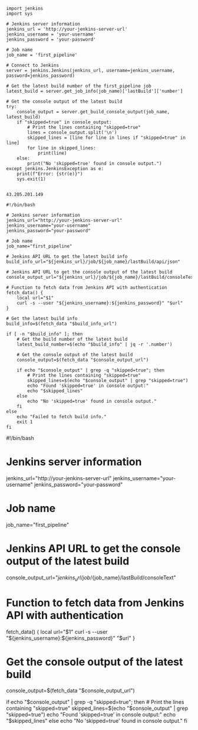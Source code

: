 ```
import jenkins
import sys

# Jenkins server information
jenkins_url = 'http://your-jenkins-server-url'
jenkins_username = 'your-username'
jenkins_password = 'your-password'

# Job name
job_name = 'first_pipeline'

# Connect to Jenkins
server = jenkins.Jenkins(jenkins_url, username=jenkins_username, password=jenkins_password)

# Get the latest build number of the first_pipeline job
latest_build = server.get_job_info(job_name)['lastBuild']['number']

# Get the console output of the latest build
try:
    console_output = server.get_build_console_output(job_name, latest_build)
    if "skipped=true" in console_output:
        # Print the lines containing "skipped=true"
        lines = console_output.split('\n')
        skipped_lines = [line for line in lines if "skipped=true" in line]
        for line in skipped_lines:
            print(line)
    else:
        print("No 'skipped=true' found in console output.")
except jenkins.JenkinsException as e:
    print(f"Error: {str(e)}")
    sys.exit(1)


43.205.201.149
```

```
#!/bin/bash

# Jenkins server information
jenkins_url="http://your-jenkins-server-url"
jenkins_username="your-username"
jenkins_password="your-password"

# Job name
job_name="first_pipeline"

# Jenkins API URL to get the latest build info
build_info_url="${jenkins_url}/job/${job_name}/lastBuild/api/json"

# Jenkins API URL to get the console output of the latest build
console_output_url="${jenkins_url}/job/${job_name}/lastBuild/consoleText"

# Function to fetch data from Jenkins API with authentication
fetch_data() {
    local url="$1"
    curl -s --user "${jenkins_username}:${jenkins_password}" "$url"
}

# Get the latest build info
build_info=$(fetch_data "$build_info_url")

if [ -n "$build_info" ]; then
    # Get the build number of the latest build
    latest_build_number=$(echo "$build_info" | jq -r '.number')

    # Get the console output of the latest build
    console_output=$(fetch_data "$console_output_url")

    if echo "$console_output" | grep -q "skipped=true"; then
        # Print the lines containing "skipped=true"
        skipped_lines=$(echo "$console_output" | grep "skipped=true")
        echo "Found 'skipped=true' in console output:"
        echo "$skipped_lines"
    else
        echo "No 'skipped=true' found in console output."
    fi
else
    echo "Failed to fetch build info."
    exit 1
fi

```



#!/bin/bash

# Jenkins server information
jenkins_url="http://your-jenkins-server-url"
jenkins_username="your-username"
jenkins_password="your-password"

# Job name
job_name="first_pipeline"

# Jenkins API URL to get the console output of the latest build
console_output_url="${jenkins_url}/job/${job_name}/lastBuild/consoleText"

# Function to fetch data from Jenkins API with authentication
fetch_data() {
    local url="$1"
    curl -s --user "${jenkins_username}:${jenkins_password}" "$url"
}

# Get the console output of the latest build
console_output=$(fetch_data "$console_output_url")

if echo "$console_output" | grep -q "skipped=true"; then
    # Print the lines containing "skipped=true"
    skipped_lines=$(echo "$console_output" | grep "skipped=true")
    echo "Found 'skipped=true' in console output:"
    echo "$skipped_lines"
else
    echo "No 'skipped=true' found in console output."
fi
